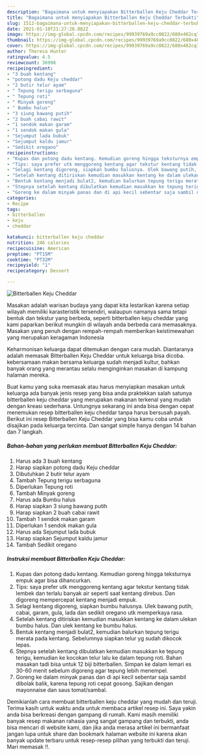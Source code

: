 ```yaml
---
description: "Bagaimana untuk menyiapakan Bitterballen Keju Cheddar Terbukti"
title: "Bagaimana untuk menyiapakan Bitterballen Keju Cheddar Terbukti"
slug: 1512-bagaimana-untuk-menyiapakan-bitterballen-keju-cheddar-terbukti
date: 2021-01-10T21:27:28.882Z
image: https://img-global.cpcdn.com/recipes/99939769a9cc0822/680x482cq70/bitterballen-keju-cheddar-foto-resep-utama.jpg
thumbnail: https://img-global.cpcdn.com/recipes/99939769a9cc0822/680x482cq70/bitterballen-keju-cheddar-foto-resep-utama.jpg
cover: https://img-global.cpcdn.com/recipes/99939769a9cc0822/680x482cq70/bitterballen-keju-cheddar-foto-resep-utama.jpg
author: Theresa Hunter
ratingvalue: 4.5
reviewcount: 36998
recipeingredient:
- "3 buah kentang"
- "potong dadu Keju cheddar"
- "2 butir telur ayam"
- " Tepung terigu serbaguna"
- " Tepung roti"
- " Minyak goreng"
- " Bumbu halus"
- "3 siung bawang putih"
- "2 buah cabai rawit"
- "1 sendok makan garam"
- "1 sendok makan gula"
- "Sejumput lada bubuk"
- "Sejumput kaldu jamur"
- "Sedikit oregano"
recipeinstructions:
- "Kupas dan potong dadu kentang. Kemudian goreng hingga teksturnya empuk agar bisa dihancurkan."
- "Tips: saya prefer utk menggoreng kentang agar tekstur kentang tidak lembek dan terlalu banyak air seperti saat kentang direbus. Dan digoreng mempercepat kentang menjadi empuk."
- "Selagi kentang digoreng, siapkan bumbu halusnya. Ulek bawang putih, cabai, garam, gula, lada dan sedikit oregano utk memperkaya rasa."
- "Setelah kentang ditiriskan kemudian masukkan kentang ke dalam ulekan bumbu halus. Dan ulek kentang ke bumbu halus."
- "Bentuk kentang menjadi bulat2, kemudian balurkan tepung terigu merata pada kentang. Sebelumnya siapkan telur yg sudah dikocok lepas."
- "Stepnya setelah kentang dibulatkan kemudian masukkan ke tepung terigu, kemudian ke kocokan telur lalu ke dalam tepung roti. Bahan masakan tadi bisa untuk 12 biji bitterballen. Simpan ke dalam lemari es 30-60 menit sebelum digoreng agar tepung lebih menempel."
- "Goreng ke dalam minyak panas dan di api kecil sebentar saja sambil dibolak balik, karena tepung roti cepat gosong. Sajikan dengan mayonnaise dan saus tomat/sambal."
categories:
- Recipe
tags:
- bitterballen
- keju
- cheddar

katakunci: bitterballen keju cheddar 
nutrition: 246 calories
recipecuisine: American
preptime: "PT15M"
cooktime: "PT32M"
recipeyield: "1"
recipecategory: Dessert

---
```



![Bitterballen Keju Cheddar](https://img-global.cpcdn.com/recipes/99939769a9cc0822/680x482cq70/bitterballen-keju-cheddar-foto-resep-utama.jpg)

Masakan adalah warisan budaya yang dapat kita lestarikan karena setiap wilayah memiliki karasteristik tersendiri, walaupun namanya sama tetapi bentuk dan tekstur yang berbeda, seperti bitterballen keju cheddar yang kami paparkan berikut mungkin di wilayah anda berbeda cara memasaknya. Masakan yang penuh dengan rempah-rempah memberikan keistimewahan yang merupakan keragaman Indonesia

Keharmonisan keluarga dapat ditemukan dengan cara mudah. Diantaranya adalah memasak Bitterballen Keju Cheddar untuk keluarga bisa dicoba. kebersamaan makan bersama keluarga sudah menjadi kultur, bahkan banyak orang yang merantau selalu menginginkan masakan di kampung halaman mereka.



Buat kamu yang suka memasak atau harus menyiapkan masakan untuk keluarga ada banyak jenis resep yang bisa anda praktekkan salah satunya bitterballen keju cheddar yang merupakan makanan terkenal yang mudah dengan kreasi sederhana. Untungnya sekarang ini anda bisa dengan cepat menemukan resep bitterballen keju cheddar tanpa harus bersusah payah.
Berikut ini resep Bitterballen Keju Cheddar yang bisa kamu coba untuk disajikan pada keluarga tercinta. Dan sangat simple hanya dengan 14 bahan dan 7 langkah.


<!--inarticleads1-->

##### Bahan-bahan yang perlukan membuat Bitterballen Keju Cheddar:

1. Harus ada 3 buah kentang
1. Harap siapkan potong dadu Keju cheddar
1. Dibutuhkan 2 butir telur ayam
1. Tambah  Tepung terigu serbaguna
1. Diperlukan  Tepung roti
1. Tambah  Minyak goreng
1. Harus ada  Bumbu halus
1. Harap siapkan 3 siung bawang putih
1. Harap siapkan 2 buah cabai rawit
1. Tambah 1 sendok makan garam
1. Diperlukan 1 sendok makan gula
1. Harus ada Sejumput lada bubuk
1. Harap siapkan Sejumput kaldu jamur
1. Tambah Sedikit oregano




<!--inarticleads2-->

##### Instruksi membuat  Bitterballen Keju Cheddar:

1. Kupas dan potong dadu kentang. Kemudian goreng hingga teksturnya empuk agar bisa dihancurkan.
1. Tips: saya prefer utk menggoreng kentang agar tekstur kentang tidak lembek dan terlalu banyak air seperti saat kentang direbus. Dan digoreng mempercepat kentang menjadi empuk.
1. Selagi kentang digoreng, siapkan bumbu halusnya. Ulek bawang putih, cabai, garam, gula, lada dan sedikit oregano utk memperkaya rasa.
1. Setelah kentang ditiriskan kemudian masukkan kentang ke dalam ulekan bumbu halus. Dan ulek kentang ke bumbu halus.
1. Bentuk kentang menjadi bulat2, kemudian balurkan tepung terigu merata pada kentang. Sebelumnya siapkan telur yg sudah dikocok lepas.
1. Stepnya setelah kentang dibulatkan kemudian masukkan ke tepung terigu, kemudian ke kocokan telur lalu ke dalam tepung roti. Bahan masakan tadi bisa untuk 12 biji bitterballen. Simpan ke dalam lemari es 30-60 menit sebelum digoreng agar tepung lebih menempel.
1. Goreng ke dalam minyak panas dan di api kecil sebentar saja sambil dibolak balik, karena tepung roti cepat gosong. Sajikan dengan mayonnaise dan saus tomat/sambal.




Demikianlah cara membuat bitterballen keju cheddar yang mudah dan teruji. Terima kasih untuk waktu anda untuk membaca artikel resep ini. Saya yakin anda bisa berkreasi dengan gampang di rumah. Kami masih memiliki banyak resep makanan rahasia yang sangat gampang dan terbukti, anda bisa mencari di website kami, dan jika anda merasa artikel ini bermanfaat jangan lupa untuk share dan bookmark halaman website ini karena akan banyak update terbaru untuk resep-resep pilihan yang terbukti dan teruji. Mari memasak !!. 
